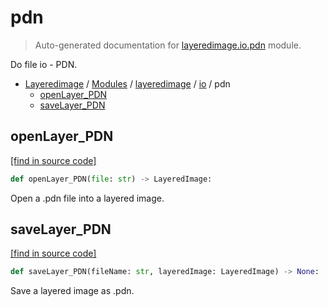 # pdn

> Auto-generated documentation for [layeredimage.io.pdn](../../../layeredimage/io/pdn.py) module.

Do file io - PDN.

- [Layeredimage](../../README.md#layeredimage-index) / [Modules](../../README.md#layeredimage-modules) / [layeredimage](../index.md#layeredimage) / [io](index.md#io) / pdn
    - [openLayer_PDN](#openlayer_pdn)
    - [saveLayer_PDN](#savelayer_pdn)

## openLayer_PDN

[[find in source code]](../../../layeredimage/io/pdn.py#L17)

```python
def openLayer_PDN(file: str) -> LayeredImage:
```

Open a .pdn file into a layered image.

## saveLayer_PDN

[[find in source code]](../../../layeredimage/io/pdn.py#L56)

```python
def saveLayer_PDN(fileName: str, layeredImage: LayeredImage) -> None:
```

Save a layered image as .pdn.
